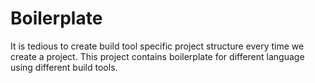 # Boilerplate

It is tedious to create build tool specific project structure every time we create a project. This
project contains boilerplate for different language using different build tools.
